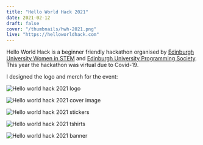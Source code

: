 ```yaml
---
title: "Hello World Hack 2021"
date: 2021-02-12
draft: false
cover: "/thumbnails/hwh-2021.png"
live: "https://helloworldhack.com"
---
```


Hello World Hack is a beginner friendly hackathon organised by [Edinburgh University Women in STEM](https://www.euwistem.com/) and [Edinburgh University Programming Society](https://ediprogsoc.co.uk/). This year the hackathon was virtual due to Covid-19.

I designed the logo and merch for the event:

![Hello world hack 2021 logo](/hello-world-hack/logo-2021.png)

![Hello world hack 2021 cover image](/hello-world-hack/cover-2021.png)

![Hello world hack 2021 stickers](/hello-world-hack/stickers-2021.png)

![Hello world hack 2021 tshirts](/hello-world-hack/tshirts-2021.png)

![Hello world hack 2021 banner](/hello-world-hack/banner-2021.png)
